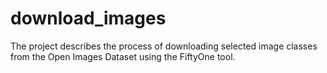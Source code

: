 # download_images
The project describes the process of downloading selected image classes from the Open Images Dataset using the FiftyOne tool.
